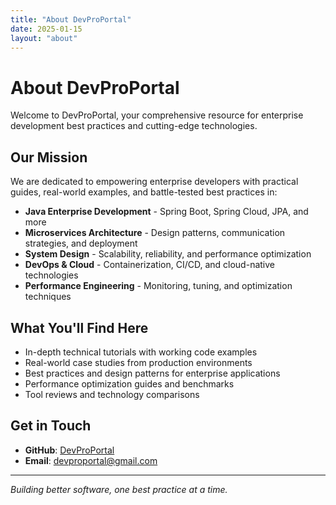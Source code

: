 ```yaml
---
title: "About DevProPortal"
date: 2025-01-15
layout: "about"
---
```


# About DevProPortal

Welcome to DevProPortal, your comprehensive resource for enterprise development best practices and cutting-edge technologies.

## Our Mission

We are dedicated to empowering enterprise developers with practical guides, real-world examples, and battle-tested best practices in:

- **Java Enterprise Development** - Spring Boot, Spring Cloud, JPA, and more
- **Microservices Architecture** - Design patterns, communication strategies, and deployment
- **System Design** - Scalability, reliability, and performance optimization
- **DevOps & Cloud** - Containerization, CI/CD, and cloud-native technologies
- **Performance Engineering** - Monitoring, tuning, and optimization techniques

## What You'll Find Here

- In-depth technical tutorials with working code examples
- Real-world case studies from production environments
- Best practices and design patterns for enterprise applications
- Performance optimization guides and benchmarks
- Tool reviews and technology comparisons

## Get in Touch

- **GitHub**: [DevProPortal](https://github.com/DevProPortal)
- **Email**: devproportal@gmail.com

---

*Building better software, one best practice at a time.*
